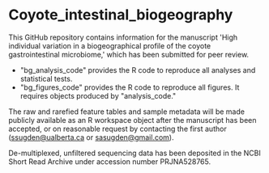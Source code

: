 # Coyote_intestinal_biogeography
This GitHub repository contains information for the manuscript 'High individual variation in a biogeographical profile of the coyote gastrointestinal microbiome,' which has been submitted for peer review.

<ul>
  <li>"bg_analysis_code" provides the R code to reproduce all analyses and statistical tests.</li>
  <li>"bg_figures_code" provides the R code to reproduce all figures. It requires objects produced by "analysis_code."</li>
  </ul>
  
The raw and rarefied feature tables and sample metadata will be made publicly available as an R workspace object after the manuscript has been accepted, or on reasonable request by contacting the first author (ssugden@ualberta.ca or sasugden@gmail.com).

De-multiplexed, unfiltered sequencing data has been deposited in the NCBI Short Read Archive under accession number PRJNA528765.
